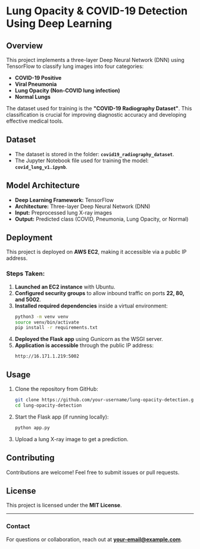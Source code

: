 # Lung Opacity & COVID-19 Detection Using Deep Learning

## Overview
This project implements a three-layer Deep Neural Network (DNN) using TensorFlow to classify lung images into four categories:
- **COVID-19 Positive**
- **Viral Pneumonia**
- **Lung Opacity (Non-COVID lung infection)**
- **Normal Lungs**

The dataset used for training is the **"COVID-19 Radiography Dataset"**. This classification is crucial for improving diagnostic accuracy and developing effective medical tools.

## Dataset
- The dataset is stored in the folder: **`covid19_radiography_dataset`**.
- The Jupyter Notebook file used for training the model: **`covid_lung_v1.ipynb`**.

## Model Architecture
- **Deep Learning Framework:** TensorFlow
- **Architecture:** Three-layer Deep Neural Network (DNN)
- **Input:** Preprocessed lung X-ray images
- **Output:** Predicted class (COVID, Pneumonia, Lung Opacity, or Normal)

## Deployment
This project is deployed on **AWS EC2**, making it accessible via a public IP address.

### Steps Taken:
1. **Launched an EC2 instance** with Ubuntu.
2. **Configured security groups** to allow inbound traffic on ports **22, 80, and 5002**.
3. **Installed required dependencies** inside a virtual environment:
   ```bash
   python3 -m venv venv
   source venv/bin/activate
   pip install -r requirements.txt
   ```
4. **Deployed the Flask app** using Gunicorn as the WSGI server.
5. **Application is accessible** through the public IP address:
   ```
   http://16.171.1.219:5002
   ```

## Usage
1. Clone the repository from GitHub:
   ```bash
   git clone https://github.com/your-username/lung-opacity-detection.git
   cd lung-opacity-detection
   ```
2. Start the Flask app (if running locally):
   ```bash
   python app.py
   ```
3. Upload a lung X-ray image to get a prediction.

## Contributing
Contributions are welcome! Feel free to submit issues or pull requests.

## License
This project is licensed under the **MIT License**.

---
### Contact
For questions or collaboration, reach out at **[your-email@example.com](mailto:your-email@example.com)**.
